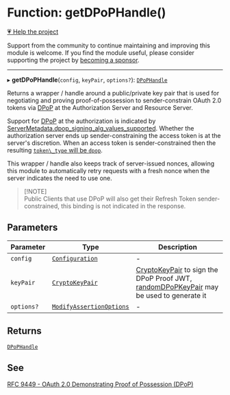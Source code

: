 # Function: getDPoPHandle()

[💗 Help the project](https://github.com/sponsors/panva)

Support from the community to continue maintaining and improving this module is welcome. If you find the module useful, please consider supporting the project by [becoming a sponsor](https://github.com/sponsors/panva).

***

▸ **getDPoPHandle**(`config`, `keyPair`, `options?`): [`DPoPHandle`](../interfaces/DPoPHandle.md)

Returns a wrapper / handle around a public/private key pair that is used for
negotiating and proving proof-of-possession to sender-constrain OAuth 2.0
tokens via [DPoP](https://www.rfc-editor.org/rfc/rfc9449.html) at the Authorization Server and Resource Server.

Support for [DPoP](https://www.rfc-editor.org/rfc/rfc9449.html) at the authorization is indicated by
[ServerMetadata.dpop\_signing\_alg\_values\_supported](../interfaces/ServerMetadata.md#dpop_signing_alg_values_supported). Whether the
authorization server ends up sender-constraining the access token is at the
server's discretion. When an access token is sender-constrained then the
resulting
[`token\_type` will be `dpop`](../interfaces/TokenEndpointResponse.md#token_type).

This wrapper / handle also keeps track of server-issued nonces, allowing this
module to automatically retry requests with a fresh nonce when the server
indicates the need to use one.

> [!NOTE]\
> Public Clients that use DPoP will also get their Refresh Token
> sender-constrained, this binding is not indicated in the response.

## Parameters

| Parameter | Type | Description |
| ------ | ------ | ------ |
| `config` | [`Configuration`](../classes/Configuration.md) | - |
| `keyPair` | [`CryptoKeyPair`](../interfaces/CryptoKeyPair.md) | [CryptoKeyPair](../interfaces/CryptoKeyPair.md) to sign the DPoP Proof JWT, [randomDPoPKeyPair](randomDPoPKeyPair.md) may be used to generate it |
| `options?` | [`ModifyAssertionOptions`](../interfaces/ModifyAssertionOptions.md) | - |

## Returns

[`DPoPHandle`](../interfaces/DPoPHandle.md)

## See

[RFC 9449 - OAuth 2.0 Demonstrating Proof of Possession (DPoP)](https://www.rfc-editor.org/rfc/rfc9449.html)
